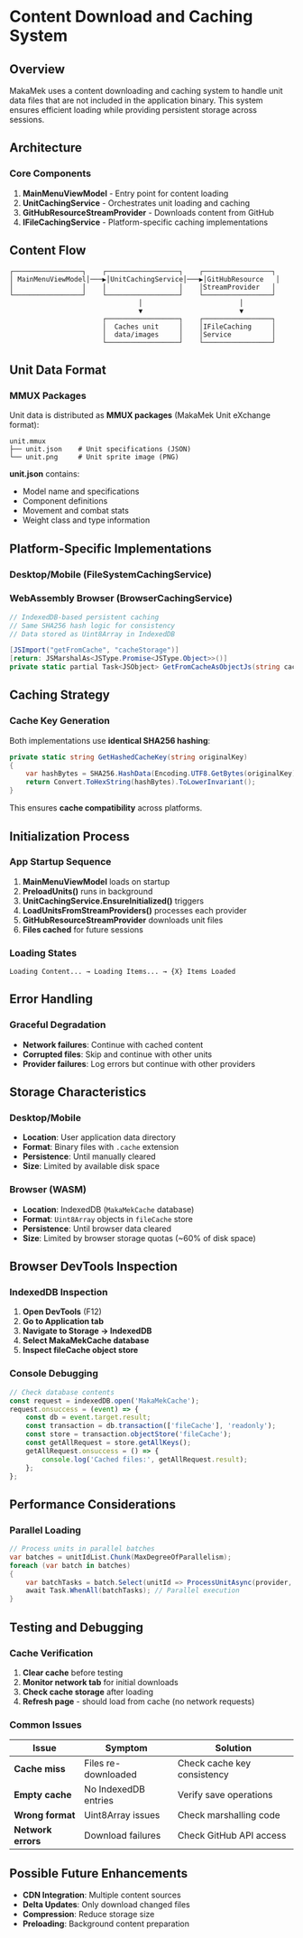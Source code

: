 # Content Download and Caching System

## Overview

MakaMek uses a content downloading and caching system to handle unit data files that are not included in the application binary. This system ensures efficient loading while providing persistent storage across sessions.

## Architecture

### Core Components

1. **MainMenuViewModel** - Entry point for content loading
2. **UnitCachingService** - Orchestrates unit loading and caching
3. **GitHubResourceStreamProvider** - Downloads content from GitHub
4. **IFileCachingService** - Platform-specific caching implementations

## Content Flow

```
┌─────────────────┐    ┌──────────────────┐    ┌─────────────────┐
│ MainMenuViewModel│───▶│UnitCachingService│───▶│GitHubResource   │
│                 │    │                  │    │StreamProvider   │
└─────────────────┘    └──────────────────┘    └─────────────────┘
                                │                        │
                                ▼                        ▼
                       ┌──────────────────┐    ┌─────────────────┐
                       │  Caches unit     │    │IFileCaching     │
                       │  data/images     │    │Service          │
                       └──────────────────┘    └─────────────────┘
```

## Unit Data Format

### MMUX Packages

Unit data is distributed as **MMUX packages** (MakaMek Unit eXchange format):

```
unit.mmux
├── unit.json    # Unit specifications (JSON)
└── unit.png     # Unit sprite image (PNG)
```

**unit.json** contains:
- Model name and specifications
- Component definitions
- Movement and combat stats
- Weight class and type information

## Platform-Specific Implementations

### Desktop/Mobile (FileSystemCachingService)

### WebAssembly Browser (BrowserCachingService)

```csharp
// IndexedDB-based persistent caching
// Same SHA256 hash logic for consistency
// Data stored as Uint8Array in IndexedDB

[JSImport("getFromCache", "cacheStorage")]
[return: JSMarshalAs<JSType.Promise<JSType.Object>>()]
private static partial Task<JSObject> GetFromCacheAsObjectJs(string cacheKey);
```

## Caching Strategy

### Cache Key Generation

Both implementations use **identical SHA256 hashing**:

```csharp
private static string GetHashedCacheKey(string originalKey)
{
    var hashBytes = SHA256.HashData(Encoding.UTF8.GetBytes(originalKey));
    return Convert.ToHexString(hashBytes).ToLowerInvariant();
}
```

This ensures **cache compatibility** across platforms.

## Initialization Process

### App Startup Sequence

1. **MainMenuViewModel** loads on startup
2. **PreloadUnits()** runs in background
3. **UnitCachingService.EnsureInitialized()** triggers
4. **LoadUnitsFromStreamProviders()** processes each provider
5. **GitHubResourceStreamProvider** downloads unit files
6. **Files cached** for future sessions

### Loading States

```
Loading Content... → Loading Items... → {X} Items Loaded
```

## Error Handling

### Graceful Degradation

- **Network failures**: Continue with cached content
- **Corrupted files**: Skip and continue with other units
- **Provider failures**: Log errors but continue with other providers

## Storage Characteristics

### Desktop/Mobile
- **Location**: User application data directory
- **Format**: Binary files with `.cache` extension
- **Persistence**: Until manually cleared
- **Size**: Limited by available disk space

### Browser (WASM)
- **Location**: IndexedDB (`MakaMekCache` database)
- **Format**: `Uint8Array` objects in `fileCache` store
- **Persistence**: Until browser data cleared
- **Size**: Limited by browser storage quotas (~60% of disk space)

## Browser DevTools Inspection

### IndexedDB Inspection

1. **Open DevTools** (F12)
2. **Go to Application tab**
3. **Navigate to Storage → IndexedDB**
4. **Select MakaMekCache database**
5. **Inspect fileCache object store**

### Console Debugging

```javascript
// Check database contents
const request = indexedDB.open('MakaMekCache');
request.onsuccess = (event) => {
    const db = event.target.result;
    const transaction = db.transaction(['fileCache'], 'readonly');
    const store = transaction.objectStore('fileCache');
    const getAllRequest = store.getAllKeys();
    getAllRequest.onsuccess = () => {
        console.log('Cached files:', getAllRequest.result);
    };
};
```

## Performance Considerations

### Parallel Loading

```csharp
// Process units in parallel batches
var batches = unitIdList.Chunk(MaxDegreeOfParallelism);
foreach (var batch in batches)
{
    var batchTasks = batch.Select(unitId => ProcessUnitAsync(provider, unitId));
    await Task.WhenAll(batchTasks); // Parallel execution
}
```

## Testing and Debugging

### Cache Verification

1. **Clear cache** before testing
2. **Monitor network tab** for initial downloads
3. **Check cache storage** after loading
4. **Refresh page** - should load from cache (no network requests)

### Common Issues

| Issue | Symptom | Solution |
|-------|---------|----------|
| **Cache miss** | Files re-downloaded | Check cache key consistency |
| **Empty cache** | No IndexedDB entries | Verify save operations |
| **Wrong format** | Uint8Array issues | Check marshalling code |
| **Network errors** | Download failures | Check GitHub API access |

## Possible Future Enhancements

- **CDN Integration**: Multiple content sources
- **Delta Updates**: Only download changed files
- **Compression**: Reduce storage size
- **Preloading**: Background content preparation

